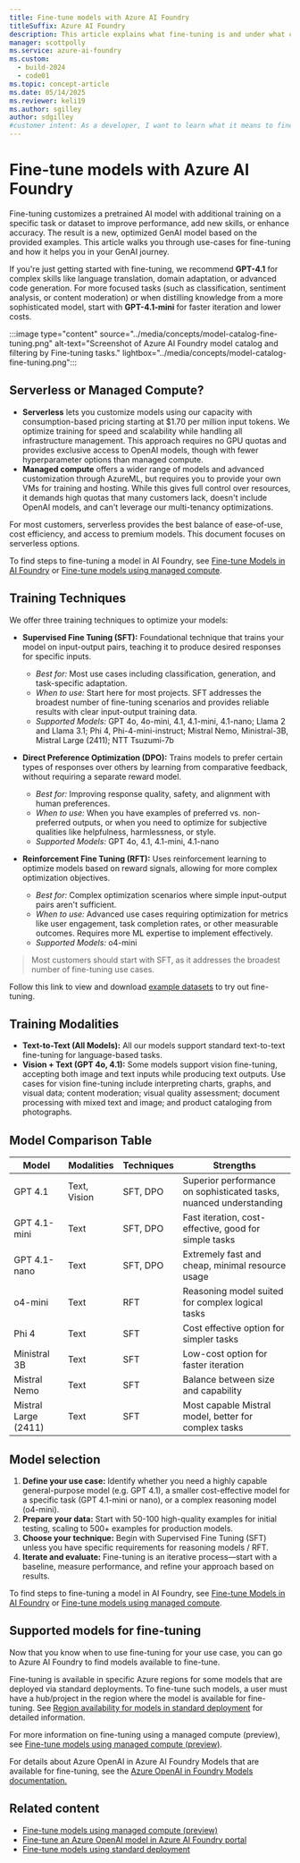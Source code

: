 ```yaml
---
title: Fine-tune models with Azure AI Foundry
titleSuffix: Azure AI Foundry
description: This article explains what fine-tuning is and under what circumstances you should consider doing it.
manager: scottpolly
ms.service: azure-ai-foundry
ms.custom:
  - build-2024
  - code01
ms.topic: concept-article
ms.date: 05/14/2025
ms.reviewer: keli19
ms.author: sgilley
author: sdgilley
#customer intent: As a developer, I want to learn what it means to fine-tune a model.
---
```


# Fine-tune models with Azure AI Foundry

Fine-tuning customizes a pretrained AI model with additional training on a specific task or dataset to improve performance, add new skills, or enhance accuracy. The result is a new, optimized GenAI model based on the provided examples. This article walks you through use-cases for fine-tuning and how it helps you in your GenAI journey.

If you're just getting started with fine-tuning, we recommend **GPT-4.1** for complex skills like language translation, domain adaptation, or advanced code generation. For more focused tasks (such as classification, sentiment analysis, or content moderation) or when distilling knowledge from a more sophisticated model, start with **GPT-4.1-mini** for faster iteration and lower costs.

:::image type="content" source="../media/concepts/model-catalog-fine-tuning.png" alt-text="Screenshot of Azure AI Foundry model catalog and filtering by Fine-tuning tasks." lightbox="../media/concepts/model-catalog-fine-tuning.png":::

## Serverless or Managed Compute?

- **Serverless** lets you customize models using our capacity with consumption-based pricing starting at $1.70 per million input tokens. We optimize training for speed and scalability while handling all infrastructure management. This approach requires no GPU quotas and provides exclusive access to OpenAI models, though with fewer hyperparameter options than managed compute.
- **Managed compute** offers a wider range of models and advanced customization through AzureML, but requires you to provide your own VMs for training and hosting. While this gives full control over resources, it demands high quotas that many customers lack, doesn't include OpenAI models, and can't leverage our multi-tenancy optimizations.

For most customers, serverless provides the best balance of ease-of-use, cost efficiency, and access to premium models. This document focuses on serverless options.

To find steps to fine-tuning a model in AI Foundry, see [Fine-tune Models in AI Foundry](../how-to/fine-tune-serverless.md) or [Fine-tune models using managed compute](how-to/fine-tune-managed-compute.md).

## Training Techniques

We offer three training techniques to optimize your models:
- **Supervised Fine Tuning (SFT):** Foundational technique that trains your model on input-output pairs, teaching it to produce desired responses for specific inputs.
  - *Best for:* Most use cases including classification, generation, and task-specific adaptation.
  - *When to use:* Start here for most projects. SFT addresses the broadest number of fine-tuning scenarios and provides reliable results with clear input-output training data.
  - *Supported Models:* GPT 4o, 4o-mini, 4.1, 4.1-mini, 4.1-nano; Llama 2 and Llama 3.1; Phi 4, Phi-4-mini-instruct; Mistral Nemo, Ministral-3B, Mistral Large (2411); NTT Tsuzumi-7b

- **Direct Preference Optimization (DPO):** Trains models to prefer certain types of responses over others by learning from comparative feedback, without requiring a separate reward model.
  - *Best for:* Improving response quality, safety, and alignment with human preferences.
  - *When to use:* When you have examples of preferred vs. non-preferred outputs, or when you need to optimize for subjective qualities like helpfulness, harmlessness, or style.
  - *Supported Models:* GPT 4o, 4.1, 4.1-mini, 4.1-nano

- **Reinforcement Fine Tuning (RFT):** Uses reinforcement learning to optimize models based on reward signals, allowing for more complex optimization objectives.
  - *Best for:* Complex optimization scenarios where simple input-output pairs aren't sufficient.
  - *When to use:* Advanced use cases requiring optimization for metrics like user engagement, task completion rates, or other measurable outcomes. Requires more ML expertise to implement effectively.
  - *Supported Models:* o4-mini

> Most customers should start with SFT, as it addresses the broadest number of fine-tuning use cases.

Follow this link to view and download [example datasets](https://github.com/Azure-Samples/AIFoundry-Customization-Datasets) to try out fine-tuning.

## Training Modalities

- **Text-to-Text (All Models):** All our models support standard text-to-text fine-tuning for language-based tasks.
- **Vision + Text (GPT 4o, 4.1):** Some models support vision fine-tuning, accepting both image and text inputs while producing text outputs. Use cases for vision fine-tuning include interpreting charts, graphs, and visual data; content moderation; visual quality assessment; document processing with mixed text and image; and product cataloging from photographs.

## Model Comparison Table

| Model                | Modalities     | Techniques   | Strengths                        |
|----------------------|---------------|--------------|--------------------------------------|
| GPT 4.1              | Text, Vision  | SFT, DPO     | Superior performance on sophisticated tasks, nuanced understanding |
| GPT 4.1-mini         | Text          | SFT, DPO     | Fast iteration, cost-effective, good for simple tasks  |
| GPT 4.1-nano         | Text          | SFT, DPO     | Extremely fast and cheap, minimal resource usage        |
| o4-mini              | Text          | RFT          | Reasoning model suited for complex logical tasks        |
| Phi 4                | Text          | SFT          | Cost effective option for simpler tasks                |
| Ministral 3B         | Text          | SFT          | Low-cost option for faster iteration                   |
| Mistral Nemo         | Text          | SFT          | Balance between size and capability                    |
| Mistral Large (2411) | Text          | SFT          | Most capable Mistral model, better for complex tasks   |

## Model selection

1. **Define your use case:** Identify whether you need a highly capable general-purpose model (e.g. GPT 4.1), a smaller cost-effective model for a specific task (GPT 4.1-mini or nano), or a complex reasoning model (o4-mini).
2. **Prepare your data:** Start with 50-100 high-quality examples for initial testing, scaling to 500+ examples for production models.
3. **Choose your technique:** Begin with Supervised Fine Tuning (SFT) unless you have specific requirements for reasoning models / RFT.
4. **Iterate and evaluate:** Fine-tuning is an iterative process—start with a baseline, measure performance, and refine your approach based on results.

To find steps to fine-tuning a model in AI Foundry, see [Fine-tune Models in AI Foundry](../how-to/fine-tune-serverless.md) or [Fine-tune models using managed compute](how-to/fine-tune-managed-compute.md).

## Supported models for fine-tuning

Now that you know when to use fine-tuning for your use case, you can go to Azure AI Foundry to find models available to fine-tune.

Fine-tuning is available in specific Azure regions for some models that are deployed via standard deployments. To fine-tune such models, a user must have a hub/project in the region where the model is available for fine-tuning. See [Region availability for models in standard deployment](../how-to/deploy-models-serverless-availability.md) for detailed information.

For more information on fine-tuning using a managed compute (preview), see [Fine-tune models using managed compute (preview)](../how-to/fine-tune-managed-compute.md).

For details about Azure OpenAI in Azure AI Foundry Models that are available for fine-tuning, see the [Azure OpenAI in Foundry Models documentation.](../../ai-services/openai/concepts/models.md#fine-tuning-models)

## Related content

- [Fine-tune models using managed compute (preview)](../how-to/fine-tune-managed-compute.md)
- [Fine-tune an Azure OpenAI model in Azure AI Foundry portal](../../ai-services/openai/how-to/fine-tuning.md?context=/azure/ai-studio/context/context)
- [Fine-tune models using standard deployment](../how-to/fine-tune-serverless.md)
